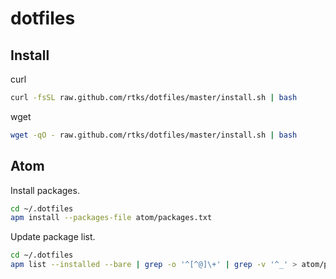 # dotfiles

## Install

curl

```bash
curl -fsSL raw.github.com/rtks/dotfiles/master/install.sh | bash
```

wget

```bash
wget -qO - raw.github.com/rtks/dotfiles/master/install.sh | bash
```

## Atom

Install packages.

```bash
cd ~/.dotfiles
apm install --packages-file atom/packages.txt
```

Update package list.

```bash
cd ~/.dotfiles
apm list --installed --bare | grep -o '^[^@]\+' | grep -v '^_' > atom/packages.txt
```

